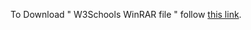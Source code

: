 To Download " W3Schools WinRAR file " follow [this link](https://mega.nz/file/RoYTmSwD#zO6yRUWbpdqWvPMi9On8fID2Ki3hRvF3zW-qd6cQ33M).
